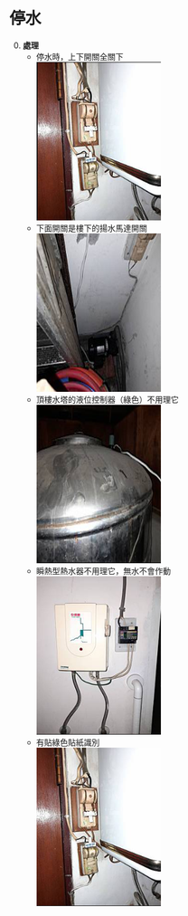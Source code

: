 停水
=========================
0. **處理**
	- 停水時，上下開關全關下
	<br /><img src="https://github.com/s9256001/home/blob/master/images/%E6%B0%B4%E9%96%8B%E9%97%9C.png" width="220" height="280" />
	- 下面開關是樓下的揚水馬達開關
	<br /><img src="https://github.com/s9256001/home/blob/master/images/%E6%8F%9A%E6%B0%B4%E9%A6%AC%E9%81%94.png" width="220" height="280" />
	- 頂樓水塔的液位控制器（綠色）不用理它
	<br /><img src="https://github.com/s9256001/home/blob/master/images/%E9%A0%82%E6%A8%93%E6%B0%B4%E5%A1%94%E6%B6%B2%E4%BD%8D%E6%8E%A7%E5%88%B6%E5%99%A8.png" width="220" height="280" />
	- 瞬熱型熱水器不用理它，無水不會作動
	<br /><img src="https://github.com/s9256001/home/blob/master/images/%E7%9E%AC%E7%86%B1%E5%9E%8B%E7%86%B1%E6%B0%B4%E5%99%A8.png" width="220" height="280" />
	- 有貼綠色貼紙識別
	<br /><img src="https://github.com/s9256001/home/blob/master/images/%E7%B6%A0%E8%89%B2%E8%B2%BC%E7%B4%99%E8%AD%98%E5%88%A5.png" width="220" height="280" />
